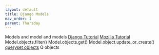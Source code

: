 ```yaml
---
layout: default
title: Django Models 
nav_order: 1
parent: Thursday 
---
```

Models and model and models
[Django Tutorial](https://docs.djangoproject.com/en/2.2/intro/tutorial02/)
[Mozilla Tutorial](https://developer.mozilla.org/en-US/docs/Learn/Server-side/Django/Models)
Model.objects.filter()
Model.objects.get()
Model.object.update_or_create()
[queryset objects](https://docs.djangoproject.com/en/2.2/ref/models/querysets/)
Q objects

